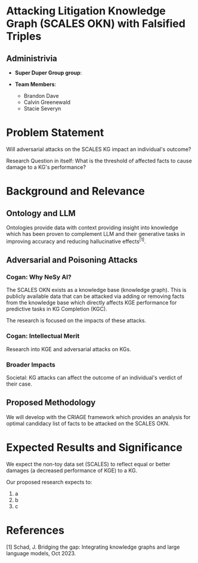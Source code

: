 # Attacking Litigation Knowledge Graph (SCALES OKN) with Falsified Triples

## Administrivia
* **Super Duper Group group**:

* **Team Members**:
    * Brandon Dave
    * Calvin Greenewald
    * Stacie Severyn

# Problem Statement
Will adversarial attacks on the SCALES KG impact an individual's outcome?

Research Question in itself:  What is the threshold of affected facts to cause damage to a KG's performance?

# Background and Relevance
## Ontology and LLM
Ontologies provide data with context providing insight into knowledge which has been proven to complement LLM and their generative tasks in improving accuracy and reducing hallucinative effects<sup>[1]</sup>.

## Adversarial and Poisoning Attacks

### Cogan: Why NeSy AI?
The SCALES OKN exists as a knowledge base (knowledge graph). This is publicly available data that can be attacked via adding or removing facts from the knowledge base which directly affects KGE performance for predictive tasks in KG Completion (KGC).

The research is focused on the impacts of these attacks.

### Cogan: Intellectual Merit
Research into KGE and adversarial attacks on KGs.

### Broader Impacts
Societal:  KG attacks can affect the outcome of an individual's verdict of their case.

## Proposed Methodology
We will develop with the CRIAGE framework which provides an analysis for optimal candidacy list of facts to be attacked on the SCALES OKN.


# Expected Results and Significance
We expect the non-toy data set (SCALES) to reflect equal or better damages (a decreased performance of KGE) to a KG.

Our proposed research expects to:
1. a
2. b
3. c

# References
[1] Schad, J. Bridging the gap: Integrating knowledge graphs and large language models, Oct 2023.
